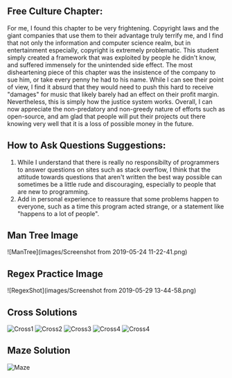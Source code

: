 ## Free Culture Chapter:
For me, I found this chapter to be very frightening. Copyright laws and the giant companies that use them to their advantage truly terrify me, and I find that not only the information and computer science realm, but in entertainment especially, copyright is extremely problematic. This student simply created a framework that was exploited by people he didn't know, and suffered immensely for the unintended side effect. The most disheartening piece of this chapter was the insistence of the company to sue him, or take every penny he had to his name. While I can see their point of view, I find it absurd that they would need to push this hard to receive "damages" for music that likely barely had an effect on their profit margin. Nevertheless, this is simply how the justice system works. Overall, I can now appreciate the non-predatory and non-greedy nature of efforts such as open-source, and am glad that people will put their projects out there knowing very well that it is a loss of possible money in the future.

## How to Ask Questions Suggestions:
1. While I understand that there is really no responsibilty of programmers to answer questions on sites such as stack overflow, I think that the attitude towards questions that aren't written the best way possible can sometimes be a little rude and discouraging, especially to people that are new to programming.
2. Add in personal experience to reassure that some problems happen to everyone, such as a time this program acted strange, or a statement like "happens to a lot of people".


## Man Tree Image
![ManTree](images/Screenshot from 2019-05-24 11-22-41.png)

## Regex Practice Image
![RegexShot](images/Screenshot from 2019-05-29 13-44-58.png)

## Cross Solutions
![Cross1](/images/cross1.png)
![Cross2](/images/cross2.png)
![Cross3](/images/cross3.png)
![Cross4](/images/cross4.png)
![Cross4](/images/cross5.png)

## Maze Solution
![Maze](/images/maze.png)
